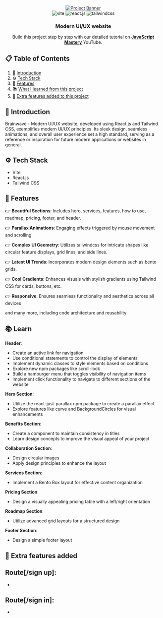 <div align="center">
  <br />
    <a href="https://youtu.be/B91wc5dCEBA" target="_blank">
      <img src="https://i.ibb.co/Kqdv8j1/Image-from.png" alt="Project Banner">
    </a>
  <br />

  <div>
    <img src="https://img.shields.io/badge/-Vite-black?style=for-the-badge&logoColor=white&logo=vite&color=646CFF" alt="vite" />
    <img src="https://img.shields.io/badge/-React_JS-black?style=for-the-badge&logoColor=white&logo=react&color=61DAFB" alt="react.js" />
    <img src="https://img.shields.io/badge/-Tailwind_CSS-black?style=for-the-badge&logoColor=white&logo=tailwindcss&color=06B6D4" alt="tailwindcss" />
  </div>

  <h3 align="center">Modern UI/UX website</h3>

   <div align="center">
     Build this project step by step with our detailed tutorial on <a href="https://www.youtube.com/@javascriptmastery/videos" target="_blank"><b>JavaScript Mastery</b></a> YouTube.
    </div>
</div>

## 📋 <a name="table">Table of Contents</a>

1. 🤖 [Introduction](#introduction)
2. ⚙️ [Tech Stack](#tech-stack)
3. 🔋 [Features](#features)
3. 📚 [What I learned from this project](#learn)
3. 🚀 [Extra features added to this project](#add)


## <a name="introduction">🤖 Introduction</a>

Brainwave - Modern UI/UX website, developed using React.js and Tailwind CSS, exemplifies modern UI/UX principles. Its sleek design, seamless animations, and overall user experience set a high standard, serving as a reference or inspiration for future modern applications or websites in general.

## <a name="tech-stack">⚙️ Tech Stack</a>

- Vite
- React.js
- Tailwind CSS

## <a name="features">🔋 Features</a>

👉 **Beautiful Sections**: Includes hero, services, features, how to use, roadmap, pricing, footer, and header.

👉 **Parallax Animations**: Engaging effects triggered by mouse movement and scrolling

👉 **Complex UI Geometry**: Utilizes tailwindcss for intricate shapes like circular feature displays, grid lines, and side lines.

👉 **Latest UI Trends**: Incorporates modern design elements such as bento grids.

👉 **Cool Gradients**: Enhances visuals with stylish gradients using Tailwind CSS for cards, buttons, etc.

👉 **Responsive**: Ensures seamless functionality and aesthetics across all devices

and many more, including code architecture and reusability


## <a name="learn">📚 Learn</a>


  **Header**:
-  Create an active link for navigation
-  Use conditional statements to control the display of elements
-  Implement dynamic classes to style elements based on conditions
-  Explore new npm packages like scroll-lock
-  Build a hamburger menu that toggles visibility of navigation items
-  Implement click functionality to navigate to different sections of the website


  **Hero Section**:
-  Utilize the react-just-parallax npm package to create a parallax effect
-  Explore features like curve and BackgroundCircles for visual enhancements  

  **Benefits Section**:
-  Create a component to maintain consistency in titles
-  Learn design concepts to improve the visual appeal of your project

  **Collaboration Section**:
-  Design circular images
-  Apply design principles to enhance the layout

  **Services Section**:
-  Implement a Bento Box layout for effective content organization

  **Pricing Section**:
-  Design a visually appealing pricing table with a left/right orientation  

  **Roadmap Section**:
-  Utilize advanced grid layouts for a structured design

  **Footer Section**:
-  Design a simple footer layout





## <a name="add">🚀 Extra features added</a>


  **Route[/sign up]**:
-  
-  

  **Route[/sign in]**:
- 
- 




